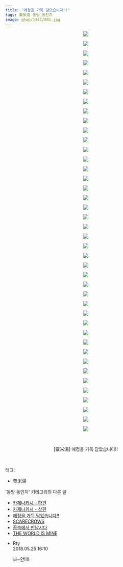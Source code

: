 ```yaml
---
title: "애정을 가득 담았습니다!!"
tags: 粟米湯 동방_동인지
image: ghap/1341/001.jpg
---
```

<div class="article">
<p style="text-align: center; clear: none; float: none;"><img src="{{ site.nasurl }}/ghap/1341/001.jpg"/></p>
<p style="text-align: center; clear: none; float: none;"><img src="{{ site.nasurl }}/ghap/1341/002.jpg"/></p>
<p style="text-align: center; clear: none; float: none;"><img src="{{ site.nasurl }}/ghap/1341/003.jpg"/></p>
<p style="text-align: center; clear: none; float: none;"><img src="{{ site.nasurl }}/ghap/1341/004.jpg"/></p>
<p style="text-align: center; clear: none; float: none;"><img src="{{ site.nasurl }}/ghap/1341/005.jpg"/></p>
<p style="text-align: center; clear: none; float: none;"><img src="{{ site.nasurl }}/ghap/1341/006.jpg"/></p>
<p style="text-align: center; clear: none; float: none;"><img src="{{ site.nasurl }}/ghap/1341/007.jpg"/></p>
<p style="text-align: center; clear: none; float: none;"><img src="{{ site.nasurl }}/ghap/1341/008.jpg"/></p>
<p style="text-align: center; clear: none; float: none;"><img src="{{ site.nasurl }}/ghap/1341/009.jpg"/></p>
<p style="text-align: center; clear: none; float: none;"><img src="{{ site.nasurl }}/ghap/1341/010.jpg"/></p>
<p style="text-align: center; clear: none; float: none;"><img src="{{ site.nasurl }}/ghap/1341/011.jpg"/></p>
<p style="text-align: center; clear: none; float: none;"><img src="{{ site.nasurl }}/ghap/1341/012.jpg"/></p>
<p style="text-align: center; clear: none; float: none;"><img src="{{ site.nasurl }}/ghap/1341/013.jpg"/></p>
<p style="text-align: center; clear: none; float: none;"><img src="{{ site.nasurl }}/ghap/1341/014.jpg"/></p>
<p style="text-align: center; clear: none; float: none;"><img src="{{ site.nasurl }}/ghap/1341/015.jpg"/></p>
<p style="text-align: center; clear: none; float: none;"><img src="{{ site.nasurl }}/ghap/1341/016.jpg"/></p>
<p style="text-align: center; clear: none; float: none;"><img src="{{ site.nasurl }}/ghap/1341/017.jpg"/></p>
<p style="text-align: center; clear: none; float: none;"><img src="{{ site.nasurl }}/ghap/1341/018.jpg"/></p>
<p style="text-align: center; clear: none; float: none;"><img src="{{ site.nasurl }}/ghap/1341/019.jpg"/></p>
<p style="text-align: center; clear: none; float: none;"><img src="{{ site.nasurl }}/ghap/1341/020.jpg"/></p>
<p style="text-align: center; clear: none; float: none;"><img src="{{ site.nasurl }}/ghap/1341/021.jpg"/></p>
<p style="text-align: center; clear: none; float: none;"><img src="{{ site.nasurl }}/ghap/1341/022.jpg"/></p>
<p style="text-align: center; clear: none; float: none;"><img src="{{ site.nasurl }}/ghap/1341/023.jpg"/></p>
<p style="text-align: center; clear: none; float: none;"><img src="{{ site.nasurl }}/ghap/1341/024.jpg"/></p>
<p style="text-align: center; clear: none; float: none;"><img src="{{ site.nasurl }}/ghap/1341/025.jpg"/></p>
<p style="text-align: center; clear: none; float: none;"><img src="{{ site.nasurl }}/ghap/1341/026.jpg"/></p>
<p style="text-align: center; clear: none; float: none;"><img src="{{ site.nasurl }}/ghap/1341/027.jpg"/></p>
<p style="text-align: center; clear: none; float: none;"><img src="{{ site.nasurl }}/ghap/1341/028.jpg"/></p>
<p style="text-align: center; clear: none; float: none;"><img src="{{ site.nasurl }}/ghap/1341/029.jpg"/></p>
<p style="text-align: center; clear: none; float: none;"><img src="{{ site.nasurl }}/ghap/1341/030.jpg"/></p>
<p style="text-align: center; clear: none; float: none;"><img src="{{ site.nasurl }}/ghap/1341/031.jpg"/></p>
<p style="text-align: center; clear: none; float: none;"><img src="{{ site.nasurl }}/ghap/1341/032.jpg"/></p>
<p style="text-align: center; clear: none; float: none;"><img src="{{ site.nasurl }}/ghap/1341/033.jpg"/></p>
<p style="text-align: center; clear: none; float: none;"><img src="{{ site.nasurl }}/ghap/1341/034.jpg"/></p>
<p style="text-align: center; clear: none; float: none;"><img src="{{ site.nasurl }}/ghap/1341/035.jpg"/></p>
<p style="text-align: center; clear: none; float: none;"><img src="{{ site.nasurl }}/ghap/1341/036.jpg"/></p>
<p style="text-align: center; clear: none; float: none;"><img src="{{ site.nasurl }}/ghap/1341/037.jpg"/></p>
<p style="text-align: center; clear: none; float: none;"><img src="{{ site.nasurl }}/ghap/1341/038.jpg"/></p>
<p style="text-align: center; clear: none; float: none;"><img src="{{ site.nasurl }}/ghap/1341/039.jpg"/></p>
<p style="text-align: center; clear: none; float: none;"><img src="{{ site.nasurl }}/ghap/1341/040.jpg"/></p>
<p style="text-align: center; clear: none; float: none;"><img src="{{ site.nasurl }}/ghap/1341/041.jpg"/></p>
<p style="text-align: center; clear: none; float: none;"><img src="{{ site.nasurl }}/ghap/1341/042.jpg"/></p>
<p style="text-align: center; clear: none; float: none;"><br/></p>
<p style="text-align: center; clear: none; float: none;">[粟米湯] 애정을 가득 담았습니다!!</p>
<p><br/></p>
</div><div class="tagTrail">
<p>태그: </p>
<ul>
<li>粟米湯</li>
</ul>
</div><div class="another">
<p>'동방 동인지' 카테고리의 다른 글</p>
<ul>
<li><a href="/2016-08-04-ghap_1343">카제나키시 - 하편</a></li>
<li><a href="/2016-08-04-ghap_1342">카제나키시 - 상편</a></li>
<li><a href="/2016-08-04-ghap_1341">애정을 가득 담았습니다!!</a></li>
<li><a href="/2016-08-04-ghap_1339">SCARECROWS</a></li>
<li><a href="/2016-08-04-ghap_1338">꿈속에서 만납시다</a></li>
<li><a href="/2016-08-04-ghap_1337">THE WORLD IS MINE</a></li>
</ul>
</div><div class="cb_module cb_fluid">
<div class="cb_wrt cb_profile">
<div class="comment">
<ul>
<li class="cb_thumb_off" id="comment15261624">
<div class="cb_comment_area">
<div class="cb_info_area">
<div class="cb_section">
<span class="cb_nick_name">Rty</span>
</div>
<div class="cb_section">
<span class="cb_date">2018.05.25 16:10 </span>
</div>
</div>
<div class="cb_dsc_comment">
<p class="cb_dsc">
											짜~안!!!!
										</p>
</div>
</div></li>
</ul>
</div>
</div><!-- commentList close -->
</div>
<br/>
<p id="refer"></p>
<br/>
